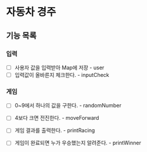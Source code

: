 # 자동차 경주

## 기능 목록

### 입력

- [ ] 사용자 값을 입력받아 Map에 저장 - user
- [ ] 입력값이 올바른지 체크한다. - inputCheck

### 게임

- [ ] 0~9에서 하나의 값을 구한다. - randomNumber
- [ ] 4보다 크면 전진한다. - moveForward
- [ ] 게임 결과를 출력한다. - printRacing
- [ ] 게임이 완료되면 누가 우승했는지 알려준다. - printWinner

